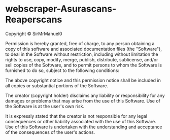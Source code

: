 # webscraper-Asurascans-Reaperscans

Copyright © SirMrManuel0

Permission is hereby granted, free of charge, to any person obtaining a copy of this software and associated documentation files (the "Software"), to deal in the Software without restriction, including without limitation the rights to use, copy, modify, merge, publish, distribute, sublicense, and/or sell copies of the Software, and to permit persons to whom the Software is furnished to do so, subject to the following conditions:

The above copyright notice and this permission notice shall be included in all copies or substantial portions of the Software.

The creator (copyright holder) disclaims any liability or responsibility for any damages or problems that may arise from the use of this Software. Use of the Software is at the user's own risk.

It is expressly stated that the creator is not responsible for any legal consequences or other liability associated with the use of this Software. Use of this Software is undertaken with the understanding and acceptance of the consequences of the user's actions.
